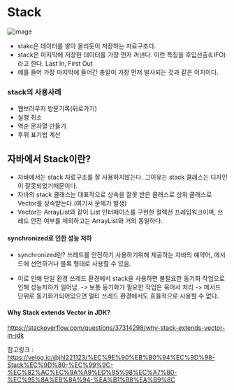 # Stack

![image](https://github.com/user-attachments/assets/ee33b845-8ac8-4ed6-b6c7-724d953b1439)

- stakc은 데이터를 쌓아 올리듯이 저장하는 자료구조다.
- stack은 마지막에 저장한 데이터를 가장 먼저 꺼낸다. 이런 특징을 후입선출(LIFO)라고 한다. Last In, First Out
- 예를 들어 가장 마지막에 들어간 총알이 가장 먼저 발사되는 것과 같은 이치이다.

### stack의 사용사례
- 웹브라우저 방문기록(뒤로가기)
- 실행 취소
- 역순 문자열 만들기
- 후위 표기법 계산 

## 자바에서 Stack이란?
- 자바에서는 stack 자료구조를 잘 사용하지않는다. 그이유는 stack 클래스는 디자인이 잘못되었기때문이다.
- 자바의 stack 클래스는 대표적으로 상속을 잘못 받은 클래스로 상위 클래스로 Vector를 상속받는다.(여기서 문제가 발생)
- Vector는 ArrayList와 같이 List 인터페이스를 구현한 컬렉션 프레임워크이며, 쓰레드 안전 여부를 제외하고는 ArrayList와 거의 동일하다. 

#### synchronized로 인한 성능 저하
- synchronized란? 쓰레드를 안전하기 사용하기위해 제공하는 자바의 예약어, 메서드에 선언하거나 블록 형태로 사용할 수 있음.

- 이로 인해 단일 환경 쓰레드 환경에서 stack을 사용하면 불필요한 동기화 작업으로 인해 성능저하가 일어남. -> 보통 동기화가 필요한 작업은 묶어서 처리 -> 메서드 단위로 동기화가되어있으면 멀티 쓰레드 환경에서도 효율적으로 사용할 수 없다.

#### Why Stack extends Vector in JDK?
https://stackoverflow.com/questions/37314298/why-stack-extends-vector-in-jdk


참고링크 : 
https://velog.io/@jhl221123/%EC%9E%90%EB%B0%94%EC%9D%98-Stack%EC%9D%80-%EC%99%9C-%EC%82%AC%EC%9A%A9%ED%95%98%EC%A7%80-%EC%95%8A%EB%8A%94-%EA%B1%B8%EA%B9%8C